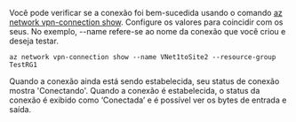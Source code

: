 Você pode verificar se a conexão foi bem-sucedida usando o comando [az network vpn-connection show](/cli/azure/network/vpn-connection#show). Configure os valores para coincidir com os seus. No exemplo, --name refere-se ao nome da conexão que você criou e deseja testar.

```azurecli
az network vpn-connection show --name VNet1toSite2 --resource-group TestRG1
```

Quando a conexão ainda está sendo estabelecida, seu status de conexão mostra 'Conectando'. Quando a conexão é estabelecida, o status da conexão é exibido como ‘Conectada’ e é possível ver os bytes de entrada e saída.